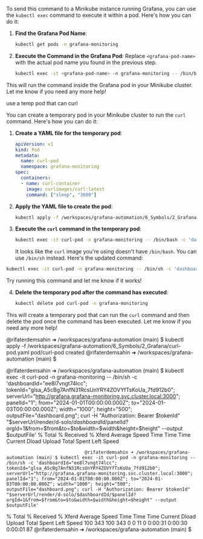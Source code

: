 To send this command to a Minikube instance running Grafana, you can use the `kubectl exec` command to execute it within a pod. Here's how you can do it:

1. **Find the Grafana Pod Name**:
   ```bash
   kubectl get pods -n grafana-monitoring
   ```

2. **Execute the Command in the Grafana Pod**:
   Replace `<grafana-pod-name>` with the actual pod name you found in the previous step.
   ```bash
   kubectl exec -it <grafana-pod-name> -n grafana-monitoring -- /bin/bash -c 'dashboardId="ee8l7vngt74lcc"; tokenId="glsa_A5cBg7AnfN31RcsUnYRY4ZOVYfTsKoUa_7fd912b0"; serverUrl="http://grafana.grafana-monitoring.svc.cluster.local:3000"; panelId="1"; from="2024-01-01T00:00:00.000Z"; to="2024-01-03T00:00:00.000Z"; width="1000"; height="500"; outputFile="dashboard.png"; curl -H "Authorization: Bearer $tokenId" "$serverUrl/render/d-solo/$dashboardId/$panelId?orgId=1&from=$from&to=$to&width=$width&height=$height" --output $outputFile'
   ```

This will run the command inside the Grafana pod in your Minikube cluster. Let me know if you need any more help!

use a temp pod that can curl


You can create a temporary pod in your Minikube cluster to run the `curl` command. Here's how you can do it:

1. **Create a YAML file for the temporary pod**:
   ```yaml
   apiVersion: v1
   kind: Pod
   metadata:
     name: curl-pod
     namespace: grafana-monitoring
   spec:
     containers:
     - name: curl-container
       image: curlimages/curl:latest
       command: ["sleep", "3600"]
   ```

2. **Apply the YAML file to create the pod**:
   ```bash
   kubectl apply -f /workspaces/grafana-automation/6_Symbols/2_Grafana/curl-pod.yaml -n grafana-monitoring
   ```

3. **Execute the `curl` command in the temporary pod**:
   ```bash
   kubectl exec -it curl-pod -n grafana-monitoring -- /bin/bash -c 'dashboardId="ee8l7vngt74lcc"; tokenId="glsa_A5cBg7AnfN31RcsUnYRY4ZOVYfTsKoUa_7fd912b0"; serverUrl="http://grafana.grafana-monitoring.svc.cluster.local:3000"; panelId="1"; from="2024-01-01T00:00:00.000Z"; to="2024-01-03T00:00:00.000Z"; width="1000"; height="500"; outputFile="dashboard.png"; curl -H "Authorization: Bearer $tokenId" "$serverUrl/render/d-solo/$dashboardId/$panelId?orgId=1&from=$from&to=$to&width=$width&height=$height" --output $outputFile'
   ```

   It looks like the `curl` image you're using doesn't have `/bin/bash`. You can use `/bin/sh` instead. Here's the updated command:

```bash
kubectl exec -it curl-pod -n grafana-monitoring -- /bin/sh -c 'dashboardId="ee8l7vngt74lcc"; tokenId="glsa_A5cBg7AnfN31RcsUnYRY4ZOVYfTsKoUa_7fd912b0"; serverUrl="http://grafana.grafana-monitoring.svc.cluster.local:3000"; panelId="1"; from="2024-01-01T00:00:00.000Z"; to="2024-01-03T00:00:00.000Z"; width="1000"; height="500"; outputFile="dashboard.png"; curl -H "Authorization: Bearer $tokenId" "$serverUrl/render/d-solo/$dashboardId/$panelId?orgId=1&from=$from&to=$to&width=$width&height=$height" --output $outputFile'
```

Try running this command and let me know if it works!

4. **Delete the temporary pod after the command has executed**:
   ```bash
   kubectl delete pod curl-pod -n grafana-monitoring
   ```

This will create a temporary pod that can run the `curl` command and then delete the pod once the command has been executed. Let me know if you need any more help!

@rifaterdemsahin ➜ /workspaces/grafana-automation (main) $ kubectl apply -f /workspaces/grafana-automation/6_Symbols/2_Grafana/curl-pod.yaml
pod/curl-pod created
@rifaterdemsahin ➜ /workspaces/grafana-automation (main) $ 

@rifaterdemsahin ➜ /workspaces/grafana-automation (main) $ kubectl exec -it curl-pod -n grafana-monitoring -- /bin/sh -c 'dashboardId="ee8l7vngt74lcc"; tokenId="glsa_A5cBg7AnfN31RcsUnYRY4ZOVYfTsKoUa_7fd912b0"; serverUrl="http://grafana.grafana-monitoring.svc.cluster.local:3000"; panelId="1"; from="2024-01-01T00:00:00.000Z"; to="2024-01-03T00:00:00.000Z"; width="1000"; height="500"; outputFile="dashboard.png"; curl -H "Authorization: Bearer $tokenId" "$serverUrl/render/d-solo/$dashboardId/$panelId?orgId=1&from=$from&to=$to&width=$width&height=$height" --output $outputFile'
  % Total    % Received % Xferd  Average Speed   Time    Time     Time  Current
                                 Dload  Upload   Total   Spent    Left  Speed

                                 @rifaterdemsahin ➜ /workspaces/grafana-automation (main) $ kubectl exec -it curl-pod -n grafana-monitoring -- /bin/sh -c 'dashboardId="ee8l7vngt74lcc"; tokenId="glsa_A5cBg7AnfN31RcsUnYRY4ZOVYfTsKoUa_7fd912b0"; serverUrl="http://grafana.grafana-monitoring.svc.cluster.local:3000"; panelId="1"; from="2024-01-01T00:00:00.000Z"; to="2024-01-03T00:00:00.000Z"; width="1000"; height="500"; outputFile="dashboard.png"; curl -H "Authorization: Bearer $tokenId" "$serverUrl/render/d-solo/$dashboardId/$panelId?orgId=1&from=$from&to=$to&width=$width&height=$height" --output $outputFile'
  % Total    % Received % Xferd  Average Speed   Time    Time     Time  Current
                                 Dload  Upload   Total   Spent    Left  Speed
100   343  100   343    0     0     11      0  0:00:31  0:00:30  0:00:01    87
@rifaterdemsahin ➜ /workspaces/grafana-automation (main) $ 


